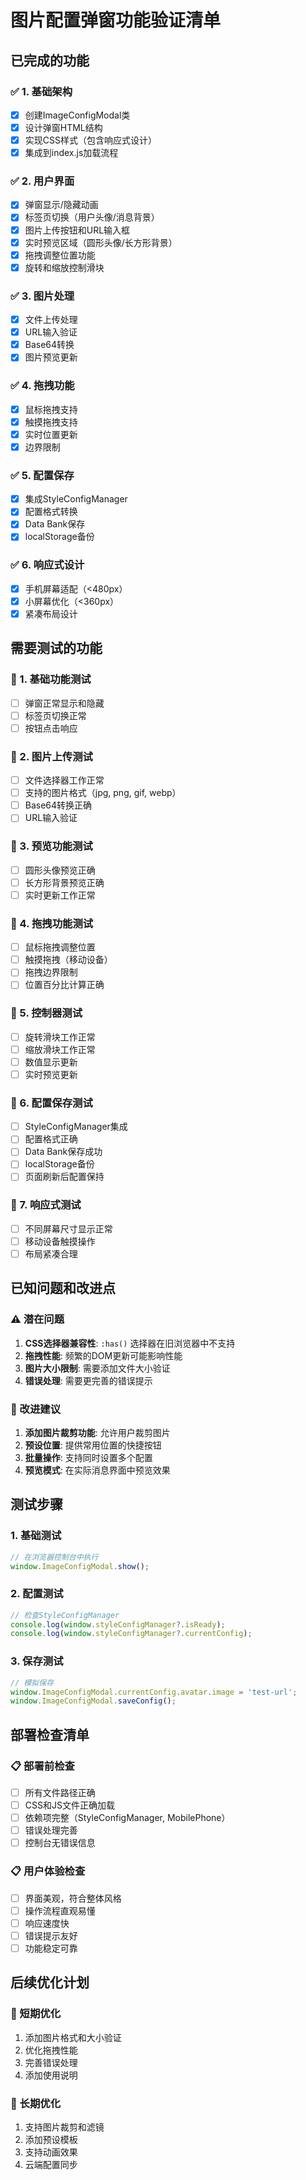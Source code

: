 # 图片配置弹窗功能验证清单

## 已完成的功能

### ✅ 1. 基础架构
- [x] 创建ImageConfigModal类
- [x] 设计弹窗HTML结构
- [x] 实现CSS样式（包含响应式设计）
- [x] 集成到index.js加载流程

### ✅ 2. 用户界面
- [x] 弹窗显示/隐藏动画
- [x] 标签页切换（用户头像/消息背景）
- [x] 图片上传按钮和URL输入框
- [x] 实时预览区域（圆形头像/长方形背景）
- [x] 拖拽调整位置功能
- [x] 旋转和缩放控制滑块

### ✅ 3. 图片处理
- [x] 文件上传处理
- [x] URL输入验证
- [x] Base64转换
- [x] 图片预览更新

### ✅ 4. 拖拽功能
- [x] 鼠标拖拽支持
- [x] 触摸拖拽支持
- [x] 实时位置更新
- [x] 边界限制

### ✅ 5. 配置保存
- [x] 集成StyleConfigManager
- [x] 配置格式转换
- [x] Data Bank保存
- [x] localStorage备份

### ✅ 6. 响应式设计
- [x] 手机屏幕适配（<480px）
- [x] 小屏幕优化（<360px）
- [x] 紧凑布局设计

## 需要测试的功能

### 🔄 1. 基础功能测试
- [ ] 弹窗正常显示和隐藏
- [ ] 标签页切换正常
- [ ] 按钮点击响应

### 🔄 2. 图片上传测试
- [ ] 文件选择器工作正常
- [ ] 支持的图片格式（jpg, png, gif, webp）
- [ ] Base64转换正确
- [ ] URL输入验证

### 🔄 3. 预览功能测试
- [ ] 圆形头像预览正确
- [ ] 长方形背景预览正确
- [ ] 实时更新工作正常

### 🔄 4. 拖拽功能测试
- [ ] 鼠标拖拽调整位置
- [ ] 触摸拖拽（移动设备）
- [ ] 拖拽边界限制
- [ ] 位置百分比计算正确

### 🔄 5. 控制器测试
- [ ] 旋转滑块工作正常
- [ ] 缩放滑块工作正常
- [ ] 数值显示更新
- [ ] 实时预览更新

### 🔄 6. 配置保存测试
- [ ] StyleConfigManager集成
- [ ] 配置格式正确
- [ ] Data Bank保存成功
- [ ] localStorage备份
- [ ] 页面刷新后配置保持

### 🔄 7. 响应式测试
- [ ] 不同屏幕尺寸显示正常
- [ ] 移动设备触摸操作
- [ ] 布局紧凑合理

## 已知问题和改进点

### ⚠️ 潜在问题
1. **CSS选择器兼容性**: `:has()` 选择器在旧浏览器中不支持
2. **拖拽性能**: 频繁的DOM更新可能影响性能
3. **图片大小限制**: 需要添加文件大小验证
4. **错误处理**: 需要更完善的错误提示

### 🔧 改进建议
1. **添加图片裁剪功能**: 允许用户裁剪图片
2. **预设位置**: 提供常用位置的快捷按钮
3. **批量操作**: 支持同时设置多个配置
4. **预览模式**: 在实际消息界面中预览效果

## 测试步骤

### 1. 基础测试
```javascript
// 在浏览器控制台中执行
window.ImageConfigModal.show();
```

### 2. 配置测试
```javascript
// 检查StyleConfigManager
console.log(window.styleConfigManager?.isReady);
console.log(window.styleConfigManager?.currentConfig);
```

### 3. 保存测试
```javascript
// 模拟保存
window.ImageConfigModal.currentConfig.avatar.image = 'test-url';
window.ImageConfigModal.saveConfig();
```

## 部署检查清单

### 📋 部署前检查
- [ ] 所有文件路径正确
- [ ] CSS和JS文件正确加载
- [ ] 依赖项完整（StyleConfigManager, MobilePhone）
- [ ] 错误处理完善
- [ ] 控制台无错误信息

### 📋 用户体验检查
- [ ] 界面美观，符合整体风格
- [ ] 操作流程直观易懂
- [ ] 响应速度快
- [ ] 错误提示友好
- [ ] 功能稳定可靠

## 后续优化计划

### 🚀 短期优化
1. 添加图片格式和大小验证
2. 优化拖拽性能
3. 完善错误处理
4. 添加使用说明

### 🚀 长期优化
1. 支持图片裁剪和滤镜
2. 添加预设模板
3. 支持动画效果
4. 云端配置同步
